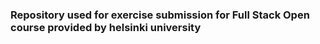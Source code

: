 ### Repository used for exercise submission for Full Stack Open course provided by helsinki university
